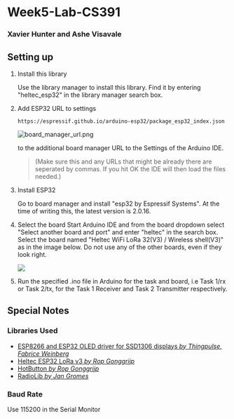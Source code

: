 # Week5-Lab-CS391

### Xavier Hunter and Ashe Visavale

## Setting up

1. Install this library
   
   Use the library manager to install this library. Find it by entering "heltec_esp32" in the library manager search box.

2. Add ESP32 URL to settings

   ```https://espressif.github.io/arduino-esp32/package_esp32_index.json```

   ![board_manager_url.png](https://github.com/ropg/heltec_esp32_lora_v3/blob/main/images/board_manager_url.png?raw=true)
   
   to the additional board manager URL to the Settings of the Arduino IDE.

	>(Make sure this and any URLs that might be already there are seperated by commas. If you hit OK the IDE will then load the files needed.)

4. Install ESP32
   
   Go to board manager and install "esp32 by Espressif Systems". At the time of writing this, the latest version is 2.0.16.
   
5. Select the board
   Start Arduino IDE and from the board dropdown select "Select another board and port" and enter "heltec" in the search box. Select the board named "Heltec WiFi LoRa 32(V3) / Wireless shell(V3)" as in the image below. Do not use any of the other boards, even if they look right.

   [![](https://github.com/ropg/heltec_esp32_lora_v3/raw/main/images/select_board.png)](https://github.com/ropg/heltec_esp32_lora_v3/blob/main/images/select_board.png)
6. Run the specified .ino file in Arduino for the task and board, i.e Task 1/rx or Task 2/tx, for the Task 1 Receiver and Task 2 Transmitter respectively.

## Special Notes

### Libraries Used

- [ESP8266 and ESP32 OLED driver for SSD1306 displays *by Thingpulse, Fabrice Weinberg*](https://github.com/ThingPulse/esp8266-oled-ssd1306)
- [Heltec ESP32 LoRa v3 *by Rop Gonggrijp*](https://github.com/ropg/Heltec_ESP32_LoRa_v3)
- [HotButton *by Rop Gonggrijp*](https://github.com/ropg/HotButton)
- [RadioLib *by Jan Gromes*](https://github.com/jgromes/RadioLib)

### Baud Rate

Use 115200 in the Serial Monitor
